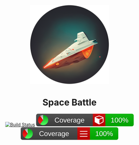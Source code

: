 <div align="center">
<a alt="Powered by MidJourney">
    <img src=./images/spaceship.png width=250><img>
</a>

<h1> Space Battle </h1>

[![Build Status](https://github.com/fantast03/ooaip2223/actions/workflows/build.yml/badge.svg)](https://github.com/Fantast03/ooaip2223/actions/workflows/build.yml) 
[![Coverage-Methods](./coveragereport/badge_methodcoverage.svg)](https://ooaip.fantast.dev/report/feature-HWDTech-Container)
[![Coverage-Lines](./coveragereport/badge_linecoverage.svg)](https://ooaip.fantast.dev/report/feature-HWDTech-Container)


</div>
